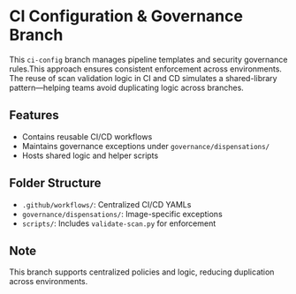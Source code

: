 # CI Configuration & Governance Branch

This `ci-config` branch manages pipeline templates and security governance rules.This approach ensures consistent enforcement across environments. The reuse of scan validation logic in CI and CD simulates a shared-library pattern—helping teams avoid duplicating logic across branches.


## Features

- Contains reusable CI/CD workflows
- Maintains governance exceptions under `governance/dispensations/`
- Hosts shared logic and helper scripts

## Folder Structure

- `.github/workflows/`: Centralized CI/CD YAMLs
- `governance/dispensations/`: Image-specific exceptions
- `scripts/`: Includes `validate-scan.py` for enforcement

## Note

This branch supports centralized policies and logic, reducing duplication across environments.
